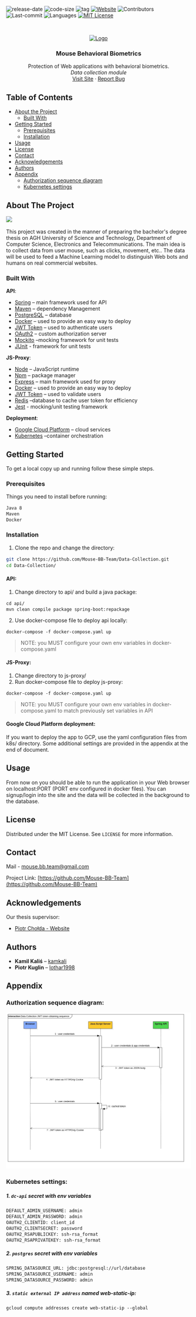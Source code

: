 ![release-date](https://img.shields.io/date/1591360552?color=red&label=release-date&style=flat-square)
![code-size](https://img.shields.io/github/languages/code-size/Mouse-BB-Team/Data-Collection?style=flat-square)
![tag](https://img.shields.io/github/v/tag/Mouse-BB-Team/Data-Collection?style=flat-square)
[![Website][web-shield]][web-url]
![Contributors](https://img.shields.io/github/contributors/Mouse-BB-Team/Data-Collection?style=flat-square)
![Last-commit](https://img.shields.io/github/last-commit/Mouse-BB-Team/Data-Collection?style=flat-square)
![Languages](https://img.shields.io/github/languages/count/Mouse-BB-Team/Data-Collection?style=flat-square)
[![MIT License][license-shield]][license-url]



<!-- PROJECT LOGO -->
<br />
<p align="center">
  <a href="https://mouse-bb.pl">
    <img src="https://user-images.githubusercontent.com/50112357/83871505-761b7080-a730-11ea-8a93-c5429244d6db.png" alt="Logo" width="80" height="80">
  </a>

  <h3 align="center">Mouse Behavioral Biometrics</h3>

  <p align="center">
Protection of Web applications with behavioral biometrics.
<br>
<i>Data collection module</i>
    <br />
    <a href="https://mouse-bb.pl">Visit Site</a>
    ·
    <a href="https://github.com/Mouse-BB-Team/Data-Collection/issues">Report Bug</a>
  </p>
</p>



<!-- TABLE OF CONTENTS -->
## Table of Contents

* [About the Project](#about-the-project)
  * [Built With](#built-with)
* [Getting Started](#getting-started)
  * [Prerequisites](#prerequisites)
  * [Installation](#installation)
* [Usage](#usage)
* [License](#license)
* [Contact](#contact)
* [Acknowledgements](#acknowledgements)
* [Authors](#authors)
* [Appendix](#appendix)
  * [Authorization sequence diagram](#authorization-sequence-diagram)
  * [Kubernetes settings](#kubernetes-settings)



<!-- ABOUT THE PROJECT -->
## About The Project

![](https://user-images.githubusercontent.com/50112357/83873411-0c9d6100-a734-11ea-8dbf-0a9c16d042d7.jpeg)

This project was created in the manner of preparing the bachelor's degree thesis on AGH University of Science and Technology, Department of Computer Science, Electronics and Telecommunications.
The main idea is to collect data from user mouse, such as clicks, movement, etc..
The data will be used to feed a Machine Learning model to distinguish Web bots and humans on real commercial websites.


### Built With

**API**:
* [Spring](https://spring.io/) – main framework used for API
* [Maven](https://maven.apache.org/) – dependency Management
* [PostgreSQL](https://www.postgresql.org/) – database
* [Docker](https://www.docker.com/) – used to provide an easy way to deploy
* [JWT Token](https://jwt.io/) – used to authenticate users
* [OAuth2](https://oauth.net/2/) – custom authorization server
* [Mockito](https://site.mockito.org/) –mocking framework for unit tests
* [JUnit](https://junit.org/junit5/) - framework for unit tests

**JS-Proxy**:
* [Node](https://nodejs.org/en/) – JavaScript runtime
* [Npm](https://www.npmjs.com/) – package manager
* [Express](https://expressjs.com/) – main framework used for proxy
* [Docker](https://www.docker.com/) – used to provide an easy way to deploy
* [JWT Token](https://jwt.io/) – used to validate users
* [Redis](https://redis.io/) –database to cache user token for efficiency
* [Jest](https://jestjs.io/) - mocking/unit testing framework

**Deployment**:
* [Google Cloud Platform](https://cloud.google.com/) – cloud services
* [Kubernetes](https://kubernetes.io/) –container orchestration

<!-- GETTING STARTED -->
## Getting Started

To get a local copy up and running follow these simple steps.

### Prerequisites

Things you need to install before running:
```
Java 8
Maven
Docker
```

### Installation
 
1. Clone the repo and change the directory:
```sh
git clone https://github.com/Mouse-BB-Team/Data-Collection.git
cd Data-Collection/
```
#### API:
1. Change directory to api/ and build a java package:
```
cd api/
mvn clean compile package spring-boot:repackage
```
2. Use docker-compose file to deploy api locally:
```
docker-compose -f docker-compose.yaml up
```
> NOTE: you MUST configure your own env variables in docker-compose.yaml

#### JS-Proxy:
1. Change directory to js-proxy/
2. Run docker-compose file to deploy js-proxy:
```
docker-compose -f docker-compose.yaml up
```
> NOTE: you MUST configure your own env variables in docker-compose.yaml to match previously set variables in API

#### Google Cloud Platform deployment:
If you want to deploy the app to GCP, use the yaml configuration files from k8s/ directory. Some additional settings are provided in the appendix at the end of document.

<!-- USAGE EXAMPLES -->
## Usage

From now on you should be able to run the application in your Web browser on localhost:PORT (PORT env configured in docker files). You can signup/login into the site and the data will be collected in the background to the database.


<!-- LICENSE -->
## License

Distributed under the MIT License. See `LICENSE` for more information.

<!-- CONTACT -->
## Contact

Mail - <a href="mailto:mouse.bb.team@gmail.com">mouse.bb.team@gmail.com</a>

Project Link: [https://github.com/Mouse-BB-Team](https://github.com/Mouse-BB-Team)



<!-- ACKNOWLEDGEMENTS -->
## Acknowledgements

Our thesis supervisor:
* [Piotr Chołda - Website](http://home.agh.edu.pl/~cholda/)


## Authors

* **Kamil Kaliś** – [kamkali](https://github.com/kamkali)
* **Piotr Kuglin** – [lothar1998](https://github.com/lothar1998)

<!-- MARKDOWN LINKS & IMAGES -->
<!-- https://www.markdownguide.org/basic-syntax/#reference-style-links -->
[web-shield]: https://img.shields.io/website?style=flat-square&url=https%3A%2F%2Fwww.mouse-bb.pl
[web-url]: https://mouse-bb.pl


[license-shield]: https://img.shields.io/github/license/Mouse-BB-Team/Data-Collection?style=flat-square
[license-url]: https://github.com/Mouse-BB-Team/Data-Collection/blob/master/LICENSE


## Appendix
### Authorization sequence diagram:
![JWT-obtaining-sequence](https://github.com/Mouse-BB-Team/Data-Collection/blob/master/js-proxy/JWT%20token%20obtaining%20sequence.jpg)

### Kubernetes settings:

##### 1. `dc-api` secret with *env* variables
	DEFAULT_ADMIN_USERNAME: admin
	DEFAULT_ADMIN_PASSWORD: admin
	OAUTH2_CLIENTID: client_id
	OAUTH2_CLIENTSECRET: password
	OAUTH2_RSAPUBLICKEY: ssh-rsa_format
	OAUTH2_RSAPRIVATEKEY: ssh-rsa_format

##### 2. `postgres` secret with *env* variables
	SPRING_DATASOURCE_URL: jdbc:postgresql://url/database
	SPRING_DATASOURCE_USERNAME: admin
	SPRING_DATASOURCE_PASSWORD: admin

##### 3. `static external IP address` named web-static-ip:

	gcloud compute addresses create web-static-ip --global

